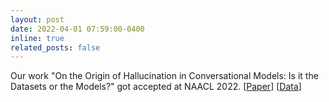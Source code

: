 ```yaml
---
layout: post
date: 2022-04-01 07:59:00-0400
inline: true
related_posts: false
---
```


Our work "On the Origin of Hallucination in Conversational Models: Is it the Datasets or the Models?" got accepted at NAACL 2022. [[Paper](https://arxiv.org/pdf/2204.07931.pdf)] [[Data](https://github.com/McGill-NLP/FaithDial)]
